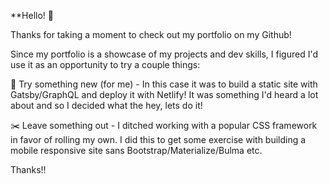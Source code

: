 **Hello! 👋

Thanks for taking a moment to check out my portfolio on my Github!

Since my portfolio is a showcase of my projects and dev skills, I figured I'd use it as an opportunity to try a couple things:

🚀 Try something new (for me) - In this case it was to build a static site with Gatsby/GraphQL and deploy it with Netlify! It was something I'd heard a lot about and so I decided what the hey, lets do it!

✂️ Leave something out - I ditched working with a popular CSS framework in favor of rolling my own. I did this to get some exercise with building a mobile responsive site sans Bootstrap/Materialize/Bulma etc.

Thanks!!
